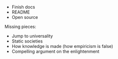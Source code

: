 - Finish docs
- README
- Open source

Missing pieces:

- Jump to universality
- Static societies
- How knowledge is made (how empiricism is false)
- Compelling argument on the enlightenment
